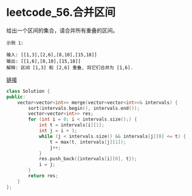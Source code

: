 # leetcode_56.合并区间

给出一个区间的集合，请合并所有重叠的区间。
```
示例 1:

输入: [[1,3],[2,6],[8,10],[15,18]]
输出: [[1,6],[8,10],[15,18]]
解释: 区间 [1,3] 和 [2,6] 重叠, 将它们合并为 [1,6].
```


[链接](https://leetcode-cn.com/problems/merge-intervals/solution/merge-intervals-by-ikaruga/)
```cpp
class Solution {
public:
    vector<vector<int>> merge(vector<vector<int>>& intervals) {
        sort(intervals.begin(), intervals.end());
        vector<vector<int>> res;
        for (int i = 0; i < intervals.size();) {
            int t = intervals[i][1];
            int j = i + 1;
            while (j < intervals.size() && intervals[j][0] <= t) {
                t = max(t, intervals[j][1]);
                j++;
            }
            res.push_back({intervals[i][0], t});
            i = j;
        }
        return res;
    }
};
```


